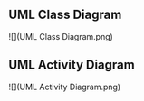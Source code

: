 ## UML Class Diagram
![](UML Class Diagram.png)

## UML Activity Diagram
![](UML Activity Diagram.png)